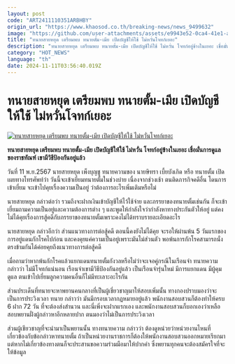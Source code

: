 ```yaml
---
layout: post
code: "ART2411110351ARBHBY"
origin_url: "https://www.khaosod.co.th/breaking-news/news_9499632"
image: "https://github.com/user-attachments/assets/e9943e52-0ca4-41e1-ae5b-779d2d1c08c3"
title: "ทนายสายหยุด เตรียมพบ ทนายตั้ม-เมีย เปิดบัญชีให้ใช้ ไม่หวั่นโจทก์เยอะ"
description: "ทนายสายหยุด เตรียมพบ ทนายตั้ม-เมีย เปิดบัญชีให้ใช้ ไม่หวั่น โจทก์อยู่ข้างในเยอะ เชื่อมั่นการดูแลของราชทัณฑ์ เขามีวิธีป้องกันอยู่แล้ว"
category: "HOT_NEWS"
language: "th"
date: 2024-11-11T03:56:40.019Z
---
```


# ทนายสายหยุด เตรียมพบ ทนายตั้ม-เมีย เปิดบัญชีให้ใช้ ไม่หวั่นโจทก์เยอะ

[![ทนายสายหยุด เตรียมพบ ทนายตั้ม-เมีย เปิดบัญชีให้ใช้ ไม่หวั่นโจทก์เยอะ](https://www.khaosod.co.th/wpapp/uploads/2024/11/Sai-Yud-Lawyer.jpg "ทนายสายหยุด เตรียมพบ ทนายตั้ม-เมีย เปิดบัญชีให้ใช้ ไม่หวั่นโจทก์เยอะ")](https://www.khaosod.co.th/wpapp/uploads/2024/11/Sai-Yud-Lawyer.jpg)

**ทนายสายหยุด เตรียมพบ ทนายตั้ม-เมีย เปิดบัญชีให้ใช้ ไม่หวั่น โจทก์อยู่ข้างในเยอะ เชื่อมั่นการดูแลของราชทัณฑ์ เขามีวิธีป้องกันอยู่แล้ว**

วันที่ 11 พ.ย.2567 นายสายหยุด เพ็งบุญชู ทนายความของ นายษิทรา เบี้ยบังเกิด หรือ ทนายตั้ม เปิดเผยทางโทรศัพท์ว่า วันนี้จะเข้าเยี่ยมทนายตั้มในช่วงบ่าย เนื่องจากช่วงเช้า ตนติดภารกิจคดีอื่น โดนการเข้าเยี่ยม จะเข้าไปคุยเรื่องความเป็นอยู่ ว่าต้องการอะไรเพิ่มเติมหรือไม่

นายสายหยุด กล่าวต่อว่า รวมถึงจะฝากเงินเข้าบัญชีให้ไว้ใช้จ่าย และภรรยาของทนายตั้มเช่นกัน ก็จะเข้าเยี่ยมถามความเป็นอยู่และความต้องการต่าง ๆ และพูดให้กำลังใจว่ากำลังหาทางประกันตัวให้อยู่ แต่คงไม่ได้คุยเรื่องการสู้คดีกับภรรยาของทนายตั้มเพราะคงไม่ได้ทราบรายละเอียดอะไร

นายสายหยุด กล่าวอีกว่า ส่วนแนวทางการต่อสู้คดี ตอนนี้คงยังไม่ได้คุย จะรอให้ผ่านพ้น 5 วันแรกของการอยู่แดนกักโรคไปก่อน และคงคุยแค่ความเป็นอยู่เพราะมันไม่ส่วนตัว พอพ้นการกักโรคสามารถนั่งตรงข้ามกันได้ค่อยคุยถึงแนวทางการต่อสู้คดี

เมื่อถามว่าหากพ้นกักโรคแล้วแยกแดนทนายตั้มกังวลหรือไม่ว่าจะเจอคู่กรณีในเรือนจำ ทนายความ กล่าวว่า ไม่มีโจทก์แน่นอน เรือนจำเขามีวิธีป้องกันอยู่แล้ว เป็นเรือนจำรุ่นใหม่ มีการแยกแดน มีผู้คุมดูแล ตนเข้าไปเยี่ยมลูกความคนอื่นก็ไม่มีทะเลาะอะไรกัน

ส่วนประเด็นที่ทนายจะหาพยานคนกลางที่เป็นผู้เชี่ยวชาญมาให้สอบเพิ่มนั้น ทางกองปราบมองว่าจะเป็นการประวิงเวลา ทนาย กล่าวว่า มันมีกรอบเวลากฎหมายอยู่แล้ว พนักงานสอบสวนก็ต้องทำให้ครบ 6 ฝาก 72 วัน ที่จะต้องส่งสำนวน และนี่เพิ่งจะฝากแรกเอง และพนักงานสอบสวนก็บอกเองว่าเหลือสอบพยานฝั่งผู้กล่าวหาอีกหลายปาก ตนมองว่าไม่เป็นการประวิงเวลา

ส่วนผู้เชียวชาญที่จะนำมาเป็นพยานนั้น ทางทนายความ กล่าวว่า ต้องดูหน่วยว่าหน่วยงานไหนที่เกี่ยวข้องกับข้อกล่าวหาทนายตั้ม ถ้าเป็นหน่วยงานราชการก็ต้องให้พนักงานสอบสวนออกหมายเรียกมา แต่หากไม่เกี่ยวข้องทางตนก็จะประสานขอความร่วมมือมาให้ปากคำ ซึ่งพยานทุกคนจะต้องสมัครใจที่จะให้ข้อมูล